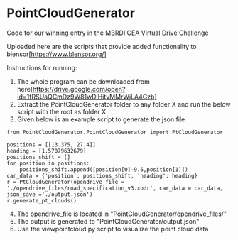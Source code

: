 # PointCloudGenerator

Code for our winning entry in the MBRDI CEA Virtual Drive Challenge

Uploaded here are the scripts that provide added functionality to blensor[https://www.blensor.org/]

Instructions for running:
1. The whole program can be downloaded from here[https://drive.google.com/open?id=1fRSUaQCmDz9W81wDlHitvMMrWjLA4Gzb]
2. Extract the PointCloudGenerator folder to any folder X and run the below script with the root as folder X.
3. Given below is an example script to generate the json file
```
from PointCloudGenerator.PointCloudGenerator import PtCloudGenerator

positions = [[13.375, 27.4]]
heading = [1.57079632679]
positions_shift = []
for position in positions:
	positions_shift.append([position[0]-9.5,position[1]])
car_data = {'position': positions_shift, 'heading': heading}
r = PtCloudGenerator(opendrive_file = './opendrive_files/road_specification_v3.xodr', car_data = car_data, json_save ='./output.json')
r.generate_pt_clouds()
```
4. The opendrive_file is located in "PointCloudGenerator/opendrive_files/"
5. The output is generated to "PointCloudGenerator/output.json"
6. Use the viewpointcloud.py script to visualize the point cloud data
